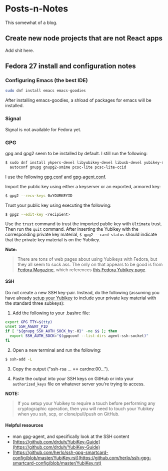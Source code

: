 Posts-n-Notes
===========

This somewhat of a blog.

## Create new node projects that are not React apps

Add shit here.

## Fedora 27 install and configuration notes


### Configuring Emacs (the best IDE)

```bash
sudo dnf install emacs emacs-goodies
```

After installing emacs-goodies, a shload of packages for emacs will be installed.

### Signal

Signal is not available for Fedora yet.


### GPG

gpg and gpg2 seem to be installed by default. I still run the following:

```bash
$ sudo dnf install ykpers-devel libyubikey-devel libusb-devel yubikey-manager \
  autoconf gnupg gnupg2-smime pcsc-lite pcsc-lite-ccid 
```

I use the following [gpg.conf](/gpg.conf) and [gpg-agent.conf](/gpg-agent.conf).

Import the public key using either a keyserver or an exported, armored key: 

```bash
$ gpg2 --recv-keys 0xYOURKEYID
```

Trust your public key using executing the following:

```bash
$ gpg2 --edit-key <recipient>
```

Use the `trust` command to trust the imported public key with `Ultimate` trust. Then run the `quit` command. After inserting the Yubikey with the corresponding private key material, `$ gpg2 --card-status` should indicate that the private key material is on the Yubikey.

**Note:**
>There are tons of web pages about using Yubikeys with Fedora, but they all seem to suck ass. The only on that appears to be good is from [Fedora Magazine](https://fedoramagazine.org/using-the-yubikey4-with-fedora/), which references [this Fedora Yubikey page](https://github.com/fedora-infra/ssh-gpg-smartcard-config/blob/master/YubiKey.rst).

#### SSH

Do not create a new SSH key-pair. Instead, do the following (assuming you have already [setup your Yubikey](https://github.com/drduh/YubiKey-Guide) to include your private key material with the standard three subkeys):

1. Add the following to your .bashrc file:

```bash
export GPG_TTY=$(tty)
unset SSH_AGENT_PID
if [ "${gnupg_SSH_AUTH_SOCK_by:-0}" -ne $$ ]; then
  export SSH_AUTH_SOCK="$(gpgconf --list-dirs agent-ssh-socket)"
fi
```

2. Open a new terminal and run the following:
```bash
$ ssh-add -L
```

3. Copy the output ("ssh-rsa ... == cardno:00...").

4. Paste the output into your SSH keys on GitHub or into your `authorized_keys` file on whatever server you're trying to access.

**NOTE:**
> If you setup your Yubikey to require a touch before performing any cryptographic operation, then you will need to touch your Yubikey when you ssh, scp, or clone/pull/push on GitHub.










#### Helpful resources

- man gpg-agent, and specifically look at the SSH content
- [https://github.com/drduh/YubiKey-Guide](https://github.com/drduh/YubiKey-Guide)
- [https://github.com/herlo/ssh-gpg-smartcard-config/blob/master/YubiKey.rst](https://github.com/herlo/ssh-gpg-smartcard-config/blob/master/YubiKey.rst)
